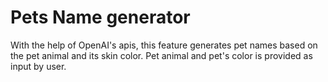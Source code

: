 # Pets Name generator

With the help of OpenAI's apis, this feature generates pet names based on the pet animal and its skin color. Pet animal and pet's color is provided as input by user.
